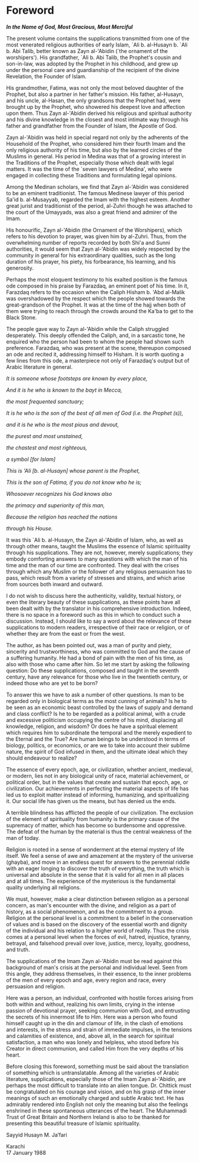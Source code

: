 Foreword
========

***In the Name of God, Most Gracious, Most Merciful***

The present volume contains the supplications transmitted from one of
the most venerated religious authorities of early Islam, \`Ali b.
al-Husayn b. \`Ali b. Abi Talib, better known as Zayn al-'Abidin (\`the
ornament of the worshipers'). His grandfather, \`Ali b. Abi Talib, the
Prophet's cousin and son-in-law, was adopted by the Prophet in his
childhood, and grew up under the personal care and guardianship of the
recipient of the divine Revelation, the Founder of Islam.

His grandmother, Fatima, was not only the most beloved daughter of the
Prophet, but also a partner in her father's mission. His father,
al-Husayn, and his uncle, al-Hasan, the only grandsons that the Prophet
had, were brought up by the Prophet, who showered his deepest love and
affection upon them. Thus Zayn al-'Abidin derived his religious and
spiritual authority and his divine knowledge in the closest and most
intimate way through his father and grandfather from the Founder of
Islam, the Apostle of God.

Zayn al-'Abidin was held in special regard not only by the adherents of
the Household of the Prophet, who considered him their fourth Imam and
the only religious authority of his time, but also by the learned
circles of the Muslims in general. His period in Medina was that of a
growing interest in the Traditions of the Prophet, especially those
which dealt with legal matters. It was the time of the \`seven lawyers
of Medina', who were engaged in collecting these Traditions and
formulating legal opinions.

Among the Medinan scholars, we find that Zayn al-'Abidin was considered
to be an eminent traditionist. The famous Medinese lawyer of this period
Sa'id b. al-Musayyab, regarded the Imam with the highest esteem. Another
great jurist and traditionist of the period, al-Zuhri though he was
attached to the court of the Umayyads, was also a great friend and
admirer of the Imam.

His honourific, Zayn al-'Abidin (the Ornament of the Worshipers), which
refers to his devotion to prayer, was given him by al-Zuhri. Thus, from
the overwhelming number of reports recorded by both Shi'a and Sunni
authorities, it would seem that Zayn al-'Abidin was widely respected by
the community in general for his extraordinary qualities, such as the
long duration of his prayer, his piety, his forbearance, his learning,
and his generosity.

Perhaps the most eloquent testimony to his exalted position is the
famous ode composed in his praise by Farazdaq, an eminent poet of his
time. In it, Farazdaq refers to the occasion when the Caliph Hisham b.
'Abd al-Malik was overshadowed by the respect which the people showed
towards the great-grandson of the Prophet. It was at the time of the
hajj when both of them were trying to reach through the crowds around
the Ka'ba to get to the Black Stone.

The people gave way to Zayn al-'Abidin while the Caliph struggled
desperately. This deeply offended the Caliph, and, in a sarcastic tone,
he enquired who the person had been to whom the people had shown such
preference. Farazdaq, who was present at the scene, thereupon composed
an ode and recited it, addressing himself to Hisham. It is worth quoting
a few lines from this ode, a masterpiece not only of Farazdaq's output
but of Arabic literature in general.

*It is someone whose footsteps are known by every place,*

*And it is he who is known to the bayt in Mecca,*

*the most frequented sanctuary;*

*It is he who is the son of the best of all men of God (i.e. the Prophet
(s)),*

*and it is he who is the most pious and devout,*

*the purest and most unstained,*

*the chastest and most righteous,*

*a symbol [for Islam]*

*This is 'Ali [b. al-Husayn] whose parent is the Prophet,*

*This is the son of Fatima, if you do not know who he is;*

*Whosoever recognizes his God knows also*

*the primacy and superiority of this man,*

*Because the religion has reached the nations*

*through his House.*

It was this \`Ali b. al-Husayn, the Zayn al-'Abidin of Islam, who, as
well as through other means, taught the Muslims the essence of Islamic
spirituality through his supplications. They are not, however, merely
supplications; they embody comforting answers to many questions with
which the man of his time and the man of our time are confronted. They
deal with the crises through which any Muslim or the follower of any
religious persuasion has to pass, which result from a variety of
stresses and strains, and which arise from sources both inward and
outward.

I do not wish to discuss here the authenticity, validity, textual
history, or even the literary beauty of these supplications, as these
points have all been dealt with by the translator in his comprehensive
introduction. Indeed, there is no space in a foreword such as this in
which to conduct such a discussion. Instead, I should like to say a word
about the relevance of these supplications to modern readers,
irrespective of their race or religion, or of whether they are from the
east or from the west.

The author, as has been pointed out, was a man of purity and piety,
sincerity and trustworthiness, who was committed to God and the cause of
a suffering humanity. He had a bond of pain with the men of his time, as
also with those who came after him. So let me start by asking the
following question: Do these supplications, composed and taught in the
seventh century, have any relevance for those who live in the twentieth
century, or indeed those who are yet to be born?

To answer this we have to ask a number of other questions. Is man to be
regarded only in biological terms as the most cunning of animals? Is he
to be seen as an economic beast controlled by the laws of supply and
demand and class conflict? Is he to be regarded as a political animal,
with a crude and excessive politicism occupying the centre of his mind,
displacing all knowledge, religion, and wisdom? Or does he have a
spiritual element which requires him to subordinate the temporal and the
merely expedient to the Eternal and the True? Are human beings to be
understood in terms of biology, politics, or economics, or are we to
take into account their sublime nature, the spirit of God infused in
them, and the ultimate ideal which they should endeavour to realize?

The essence of every epoch, age, or civilization, whether ancient,
medieval, or modern, lies not in any biological unity of race, material
achievement, or political order, but in the values that create and
sustain that epoch, age, or civilization. Our achievements in perfecting
the material aspects of life has led us to exploit matter instead of
informing, humanizing, and spiritualizing it. Our social life has given
us the means, but has denied us the ends.

A terrible blindness has afflicted the people of our civilization. The
exclusion of the element of spirituality from humanity is the primary
cause of the supremacy of matter, which has become so burdensome and
oppressive. The defeat of the human by the material is thus the central
weakness of the man of today.

Religion is rooted in a sense of wonderment at the eternal mystery of
life itself. We feel a sense of awe and amazement at the mystery of the
universe (ghayba), and move in an endless quest for answers to the
perennial riddle with an eager longing to discover the truth of
everything, the truth which is universal and absolute in the sense that
it is valid for all men in all places and at all times. The experience
of the mysterious is the fundamental quality underlying all religions.

We must, however, make a clear distinction between religion as a
personal concern, as man's encounter with the divine, and religion as a
part of history, as a social phenomenon, and as the commitment to a
group. Religion at the personal level is a commitment to a belief in the
conservation of values and is based on the discovery of the essential
worth and dignity of the individual and his relation to a higher world
of reality. Thus the crisis comes at a personal level when the forces of
evil, hatred, injustice, tyranny, betrayal, and falsehood prevail over
love, justice, mercy, loyalty, goodness, and truth.

The supplications of the Imam Zayn al-'Abidin must be read against this
background of man's crisis at the personal and individual level. Seen
from this angle, they address themselves, in their essence, to the inner
problems of the men of every epoch and age, every region and race, every
persuasion and religion.

Here was a person, an individual, confronted with hostile forces arising
from both within and without, realizing his own limits, crying in the
intense passion of devotional prayer, seeking communion with God, and
entrusting the secrets of his innermost life to Him. Here was a person
who found himself caught up in the din and clamour of life, in the clash
of emotions and interests, in the stress and strain of immediate
impulses, in the tensions and calamities of existence, and, above all,
in the search for spiritual satisfaction, a man who was lonely and
helpless, who stood before his Creator in direct communion, and called
Him from the very depths of his heart.

Before closing this foreword, something must be said about the
translation of something which is untranslatable. Among all the
varieties of Arabic literature, supplications, especially those of the
Imam Zayn al-'Abidin, are perhaps the most difficult to translate into
an alien tongue. Dr. Chittick must be congratulated on his courage and
vision, and on his grasp of the inner meanings of such an emotionally
charged and subtle Arabic text. He has admirably rendered into English
not only the meaning but also the feelings enshrined in these
spontaneous utterances of the heart. The Muhammadi Trust of Great
Britain and Northern Ireland is also to be thanked for presenting this
beautiful treasure of Islamic spirituality.

Sayyid Husayn M. Ja’fari

Karachi  
 17 January 1988


